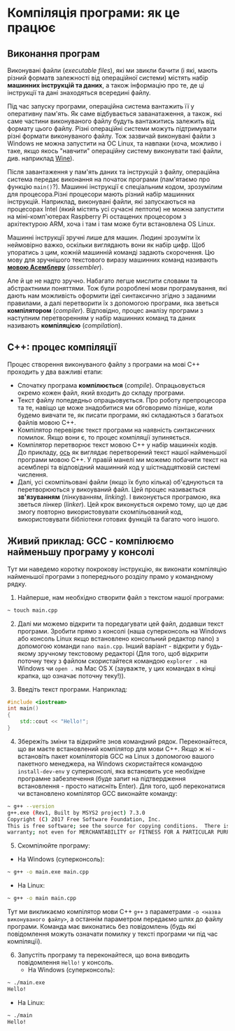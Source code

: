 # Компіляція програми: як це працює

## Виконання програм

Виконувані файли (_executable files_), які ми звикли бачити \(і які, мають різний форматв залежності від операційної системи\) містять набір **машинних інструкцій та даних**, а також інформацію про те, де ці інструкції та дані знаходяться всередині файлу. 

Під час запуску програми, операційна система вантажить її у оперативну пам'ять. Як саме відбувається заванатаження, а також, які саме частини виконуваного файлу будуть вантажитись залежить від формату цього файлу. Різні операційні системи можуть підтримувати різні формати виконуваного файлу. Тож зазвичай виконувані файли з Windows не можна запустити на ОС Linux, та навпаки (хоча, можливо і таке, якщо якось "навчити" операційну систему виконувати такі файли, див. наприклад [Wine](https://uk.wikipedia.org/wiki/Wine)). 

Після завантаження у пам'ять даних та інструкцій з файлу, операційна система передає виконання на початок програми (пам'ятаємо про функцію `main()`?). Машинні інструкції є спеціальним кодом, зрозумілим для процесора.Різні процесори мають різний набір машинних інструкцій. Наприклад, виконувані файли, які запускаються на процесорах Intel (який містять усі сучасні лептопи) не можна запустити на міні-комп'ютерах Raspberry Pi остащених процесором з архітектурою ARM, хоча і там і там може бути встановлена OS Linux. 

Машинні інструкції зручні лише для машин. Людині зрозуміти їх неймовірно важко, оскільки виглядають вони як набір цифр. Щоб упоратись з цим, кожній машинній команді задають скорочення. Цю мову для зручнішого текстового виразу машинних команд називають **[мовою Асемблеру](https://uk.wikipedia.org/wiki/%D0%9C%D0%BE%D0%B2%D0%B0_%D0%B0%D1%81%D0%B5%D0%BC%D0%B1%D0%BB%D0%B5%D1%80%D0%B0)** (_assembler_).

Але й це не надто зручно. Набагато легше мислити словами та абстрактними поняттями. Тож були розроблені мови програмування, які дають нам можливість оформити ідеї синтаксично згідно з заданими правилами, а далі перетворити їх з допомогою програми, яка зветься **компілятором** (_compiler_). Відповідно, процес аналізу програми з наступним перетворенням у набір машинних команд та даних називають **компіляцією** (_compilation_).

## С++: процес компіляції

Процес створення виконуваного файлу з програми на мові С++ проходить у два важливі етапи:
 * Спочатку програма **компілюється** (_compile_). Опрацьовується окремо кожен файл, який входить до складу програми.
  * Текст файлу попедедньо опрацьовується. Про роботу препроцесора та те, навіщо це може знадобитися ми обговоримо пізніше, коли будемо вивчати те, як писати програми, які складаються з багатьох файлів мовою С++.
  * Компілятор перевіряє текст програми на наявність синтаксичних помилок. Якщо вони є, то процес компіляції зупиняється.
  * Компілятор перетворює текст мовою С++ у набір машинніх кодів. До прикладу, [ось](https://godbolt.org/g/VeSnRy) як виглядає перетворений текст нашої найменьшої програми мовою С++. У правій манелі ми можемо побачити текст на асемблері та відповідний машинний код у шістнадцятковій системі числення. 
 * Далі, усі скомпільовані файли (якщо їх було кілька) об'єднуються та перетворюються у викоуваний файл. Цей процес називається **зв'язуванням** (лінкуванням, _linking_). І виконується програмою, яка зветься лінкер (_linker_). Цей крок виконується окремо тому, що це дає змогу повторно використовувати скомпільований код, використовувати бібліотеки готових функцій та багато чого іншого.

## Живий приклад: GCC - компілюємо найменьшу програму у консолі

Тут ми наведемо коротку покрокову інструкцію, як виконати компіляцію найменьшої програми з попереднього розділу прамо у командному рядку.

 1. Найперше, нам необхідно створити файл з текстом нашої програми:
 ```sh
 ~ touch main.cpp
 ``` 
 2. Далі ми можемо відкрити та поредагувати цей файл, додавши текст програми. Зробити прямо з консолі (наша суперконсоль на Windows або консоль Linux якщо встановлено консольний редактор nano) з допомогою команди `nano main.cpp`. Інший варіант - відкрити у будь-якому зручному текстовому редакторі (Для того, щоб відкрити поточну теку з файлом скористайтеся командою `explorer .` на Windows чи `open .` на Mac OS X (зауважте, у цих командах в кінці крапка, що означає поточну теку!)).
 
 3. Введіть текст програми. Наприклад:
 ```cpp
 #include <iostream>
 int main()
 {
     std::cout << "Hello!";
 }
 ```
 4. Збережіть зміни та відкрийте знов командний рядок. Переконайтеся, що ви маєте встановлений компілятор для мови С++. Якщо ж ні - встановіть пакет компіляторів GCC на Linux з допомогою вашого пакетного менеджера, на Windows скористайтеся командою `install-dev-env` у суперконсолі, яка встановить усе необхідне програмне забезпечення (буде запит на підтвердження встановлення - просто натисніть Enter). Для того, щоб переконатися чи встановлено компілятор GCC виконайте команду:
 ```sh 
 ~ g++ --version
g++.exe (Rev1, Built by MSYS2 project) 7.3.0
Copyright (C) 2017 Free Software Foundation, Inc.
This is free software; see the source for copying conditions.  There is NO
warranty; not even for MERCHANTABILITY or FITNESS FOR A PARTICULAR PURPOSE.
 ```
 5. Скомпілюйте програму:
   * На Windows (суперконсоль):
 ```sh
 ~ g++ -o main.exe main.cpp 
 ```
   * На Linux:
```sh
~ g++ -o main main.cpp
```
 Тут ми викликаємо компілятор мови С++ `g++` з параметрами `-o <назва виконуваного файлу>`, а останнім параметром передаємо шлях до файлу програми. Команда має виконатись без повідомлень (будь які повідомлення можуть означати помилку у тексті програми чи під час компіляції).

 6. Запустіть програму та переконайтеся, що вона виводить повідомлення `Hello!` у консоль.
    * На Windows (суперконсоль):
 ```sh
 ~ ./main.exe 
 Hello!
 ```
   * На Linux:
```sh
~ ./main
Hello!
```



